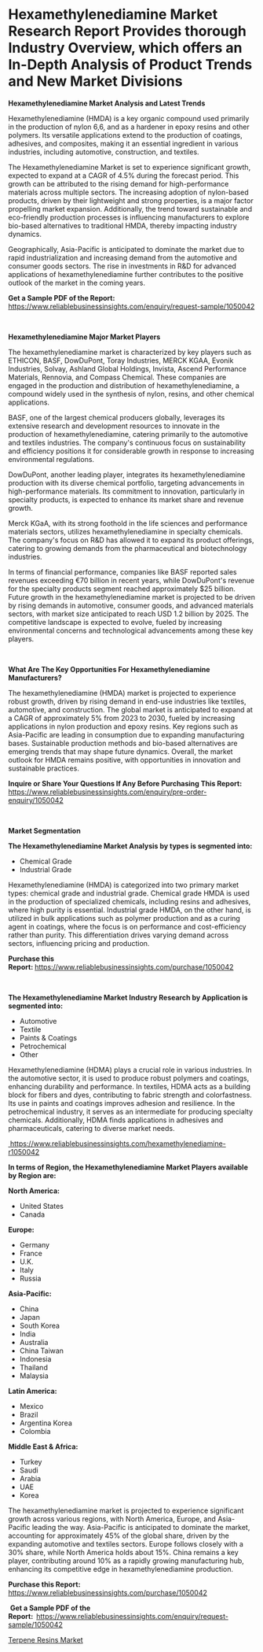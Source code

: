 <p><h1>Hexamethylenediamine Market Research Report Provides thorough Industry Overview, which offers an In-Depth Analysis of Product Trends and New Market Divisions</h1></p><p><strong>Hexamethylenediamine Market Analysis and Latest Trends</strong></p>
<p><p>Hexamethylenediamine (HMDA) is a key organic compound used primarily in the production of nylon 6,6, and as a hardener in epoxy resins and other polymers. Its versatile applications extend to the production of coatings, adhesives, and composites, making it an essential ingredient in various industries, including automotive, construction, and textiles.</p><p>The Hexamethylenediamine Market is set to experience significant growth, expected to expand at a CAGR of 4.5% during the forecast period. This growth can be attributed to the rising demand for high-performance materials across multiple sectors. The increasing adoption of nylon-based products, driven by their lightweight and strong properties, is a major factor propelling market expansion. Additionally, the trend toward sustainable and eco-friendly production processes is influencing manufacturers to explore bio-based alternatives to traditional HMDA, thereby impacting industry dynamics.</p><p>Geographically, Asia-Pacific is anticipated to dominate the market due to rapid industrialization and increasing demand from the automotive and consumer goods sectors. The rise in investments in R&D for advanced applications of hexamethylenediamine further contributes to the positive outlook of the market in the coming years.</p></p>
<p><strong>Get a Sample PDF of the Report:&nbsp;</strong> <a href="https://www.reliablebusinessinsights.com/enquiry/request-sample/1050042?utm_campaign=2099&utm_medium=2&utm_source=Github&utm_content=ia&utm_term=02042025&utm_id=hexamethylenediamine">https://www.reliablebusinessinsights.com/enquiry/request-sample/1050042</a></p>
<p>&nbsp;</p>
<p><strong>Hexamethylenediamine Major Market Players</strong></p>
<p><p>The hexamethylenediamine market is characterized by key players such as ETHICON, BASF, DowDuPont, Toray Industries, MERCK KGAA, Evonik Industries, Solvay, Ashland Global Holdings, Invista, Ascend Performance Materials, Rennovia, and Compass Chemical. These companies are engaged in the production and distribution of hexamethylenediamine, a compound widely used in the synthesis of nylon, resins, and other chemical applications.</p><p>BASF, one of the largest chemical producers globally, leverages its extensive research and development resources to innovate in the production of hexamethylenediamine, catering primarily to the automotive and textiles industries. The company's continuous focus on sustainability and efficiency positions it for considerable growth in response to increasing environmental regulations.</p><p>DowDuPont, another leading player, integrates its hexamethylenediamine production with its diverse chemical portfolio, targeting advancements in high-performance materials. Its commitment to innovation, particularly in specialty products, is expected to enhance its market share and revenue growth.</p><p>Merck KGaA, with its strong foothold in the life sciences and performance materials sectors, utilizes hexamethylenediamine in specialty chemicals. The company's focus on R&D has allowed it to expand its product offerings, catering to growing demands from the pharmaceutical and biotechnology industries.</p><p>In terms of financial performance, companies like BASF reported sales revenues exceeding €70 billion in recent years, while DowDuPont's revenue for the specialty products segment reached approximately $25 billion. Future growth in the hexamethylenediamine market is projected to be driven by rising demands in automotive, consumer goods, and advanced materials sectors, with market size anticipated to reach USD 1.2 billion by 2025. The competitive landscape is expected to evolve, fueled by increasing environmental concerns and technological advancements among these key players.</p></p>
<p>&nbsp;</p>
<p><strong>What Are The Key Opportunities For Hexamethylenediamine Manufacturers?</strong></p>
<p><p>The hexamethylenediamine (HMDA) market is projected to experience robust growth, driven by rising demand in end-use industries like textiles, automotive, and construction. The global market is anticipated to expand at a CAGR of approximately 5% from 2023 to 2030, fueled by increasing applications in nylon production and epoxy resins. Key regions such as Asia-Pacific are leading in consumption due to expanding manufacturing bases. Sustainable production methods and bio-based alternatives are emerging trends that may shape future dynamics. Overall, the market outlook for HMDA remains positive, with opportunities in innovation and sustainable practices.</p></p>
<p><strong>Inquire or Share Your Questions If Any Before Purchasing This Report:</strong> <a href="https://www.reliablebusinessinsights.com/enquiry/pre-order-enquiry/1050042?utm_campaign=2099&utm_medium=2&utm_source=Github&utm_content=ia&utm_term=02042025&utm_id=hexamethylenediamine">https://www.reliablebusinessinsights.com/enquiry/pre-order-enquiry/1050042</a></p>
<p>&nbsp;</p>
<p><strong>Market Segmentation</strong></p>
<p><strong>The Hexamethylenediamine Market Analysis by types is segmented into:</strong></p>
<p><ul><li>Chemical Grade</li><li>Industrial Grade</li></ul></p>
<p><p>Hexamethylenediamine (HMDA) is categorized into two primary market types: chemical grade and industrial grade. Chemical grade HMDA is used in the production of specialized chemicals, including resins and adhesives, where high purity is essential. Industrial grade HMDA, on the other hand, is utilized in bulk applications such as polymer production and as a curing agent in coatings, where the focus is on performance and cost-efficiency rather than purity. This differentiation drives varying demand across sectors, influencing pricing and production.</p></p>
<p><strong>Purchase this Report:&nbsp;</strong><a href="https://www.reliablebusinessinsights.com/purchase/1050042?utm_campaign=2099&utm_medium=2&utm_source=Github&utm_content=ia&utm_term=02042025&utm_id=hexamethylenediamine">https://www.reliablebusinessinsights.com/purchase/1050042</a></p>
<p>&nbsp;</p>
<p><strong>The Hexamethylenediamine Market Industry Research by Application is segmented into:</strong></p>
<p><ul><li>Automotive</li><li>Textile</li><li>Paints & Coatings</li><li>Petrochemical</li><li>Other</li></ul></p>
<p><p>Hexamethylenediamine (HDMA) plays a crucial role in various industries. In the automotive sector, it is used to produce robust polymers and coatings, enhancing durability and performance. In textiles, HDMA acts as a building block for fibers and dyes, contributing to fabric strength and colorfastness. Its use in paints and coatings improves adhesion and resilience. In the petrochemical industry, it serves as an intermediate for producing specialty chemicals. Additionally, HDMA finds applications in adhesives and pharmaceuticals, catering to diverse market needs.</p></p>
<p><a href="https://www.reliablebusinessinsights.com/hexamethylenediamine-r1050042?utm_campaign=2099&utm_medium=2&utm_source=Github&utm_content=ia&utm_term=02042025&utm_id=hexamethylenediamine">&nbsp;https://www.reliablebusinessinsights.com/hexamethylenediamine-r1050042</a></p>
<p><strong>In terms of Region, the Hexamethylenediamine Market Players available by Region are:</strong></p>
<p>
    <p> <strong> North America: </strong>
        <ul>
            <li>United States</li>
            <li>Canada</li>
        </ul>
        </p> 
    <p> <strong> Europe: </strong>
        <ul>
            <li>Germany</li>
            <li>France</li>
            <li>U.K.</li>
            <li>Italy</li>
            <li>Russia</li>
        </ul>
        </p> 
    <p> <strong> Asia-Pacific: </strong>
        <ul>
            <li>China</li>
            <li>Japan</li>
            <li>South Korea</li>
            <li>India</li>
            <li>Australia</li>
            <li>China Taiwan</li>
            <li>Indonesia</li>
            <li>Thailand</li>
            <li>Malaysia</li>
        </ul>
        </p> 
    <p> <strong> Latin America: </strong>
        <ul>
            <li>Mexico</li>
            <li>Brazil</li>
            <li>Argentina Korea</li>
            <li>Colombia</li>
        </ul>
        </p> 
    <p> <strong> Middle East & Africa: </strong>
        <ul>
            <li>Turkey</li>
            <li>Saudi</li>
            <li>Arabia</li>
            <li>UAE</li>
            <li>Korea</li>
        </ul>
    </p>
    </p>
<p><p>The hexamethylenediamine market is projected to experience significant growth across various regions, with North America, Europe, and Asia-Pacific leading the way. Asia-Pacific is anticipated to dominate the market, accounting for approximately 45% of the global share, driven by the expanding automotive and textiles sectors. Europe follows closely with a 30% share, while North America holds about 15%. China remains a key player, contributing around 10% as a rapidly growing manufacturing hub, enhancing its competitive edge in hexamethylenediamine production.</p></p>
<p><strong>Purchase this Report: </strong><a href="https://www.reliablebusinessinsights.com/purchase/1050042?utm_campaign=2099&utm_medium=2&utm_source=Github&utm_content=ia&utm_term=02042025&utm_id=hexamethylenediamine">https://www.reliablebusinessinsights.com/purchase/1050042</a></p>
<p>&nbsp;<strong>Get a Sample PDF of the Report:&nbsp;&nbsp;</strong><a href="https://www.reliablebusinessinsights.com/enquiry/request-sample/1050042?utm_campaign=2099&utm_medium=2&utm_source=Github&utm_content=ia&utm_term=02042025&utm_id=hexamethylenediamine">https://www.reliablebusinessinsights.com/enquiry/request-sample/1050042</a></p>
<p><strong></strong></p>
<p><p><a href="https://github.com/NargisHussain432/Market-Research-Report-List-2/blob/main/terpene-resins-market.md?utm_campaign=2099&utm_medium=2&utm_source=Github&utm_content=ia&utm_term=02042025&utm_id=hexamethylenediamine">Terpene Resins Market</a></p></p>